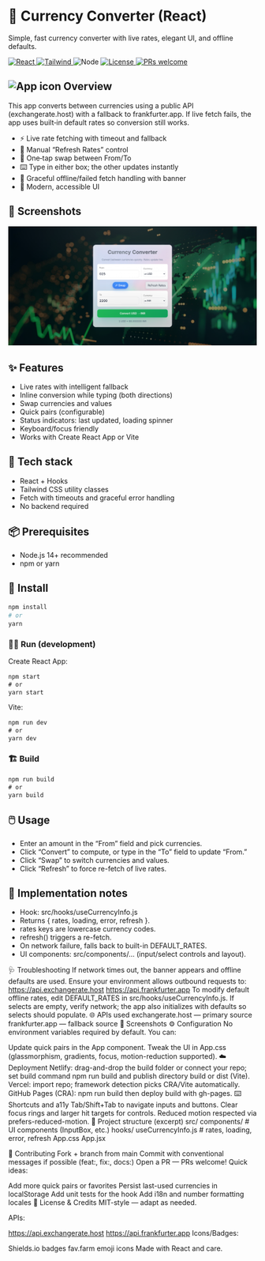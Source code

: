 # 💱 Currency Converter (React)

Simple, fast currency converter with live rates, elegant UI, and offline defaults.

<p align="left">
  <a href="https://react.dev" target="_blank">
    <img alt="React" src="https://img.shields.io/badge/React-18+-61DAFB?logo=react&logoColor=white" />
  </a>
  <a href="https://tailwindcss.com" target="_blank">
    <img alt="Tailwind" src="https://img.shields.io/badge/TailwindCSS-3+-38B2AC?logo=tailwindcss&logoColor=white" />
  </a>
  <img alt="Node" src="https://img.shields.io/badge/Node-%E2%89%A514-339933?logo=node.js&logoColor=white" />
  <a href="#license--credits">
    <img alt="License" src="https://img.shields.io/badge/License-MIT-000000.svg?logo=open-source-initiative&logoColor=white" />
  </a>
  <a href="#contributing">
    <img alt="PRs welcome" src="https://img.shields.io/badge/PRs-welcome-brightgreen.svg?logo=github" />
  </a>
  <!-- Replace with your repo slug to enable build status -->
  <!-- <a href="https://github.com/your-username/your-repo/actions">
    <img alt="CI" src="https://img.shields.io/github/actions/workflow/status/your-username/your-repo/ci.yml?label=build&logo=github" />
  </a> -->
  <!-- Replace with your live URL -->
  <!-- <a href="https://your-live-demo-url.example.com">
    <img alt="Live Demo" src="https://img.shields.io/badge/Live%20Demo-Visit-10B981?logo=netlify&logoColor=white" />
  </a> -->
</p>


## <img src="https://fav.farm/💱" alt="App icon" height="22" /> Overview

This app converts between currencies using a public API (exchangerate.host) with a fallback to frankfurter.app. If live fetch fails, the app uses built‑in default rates so conversion still works.

- ⚡ Live rate fetching with timeout and fallback
- 🔄 Manual “Refresh Rates” control
- 🔁 One‑tap swap between From/To
- ⌨️ Type in either box; the other updates instantly
- 🧯 Graceful offline/failed fetch handling with banner
- 🎨 Modern, accessible UI

## 📸 Screenshots

![image](https://github.com/MdSaifAli063/Currency-Converter-React/blob/e08be399185d398ad0cf5b8026b3e52e0e73c55d/Screenshot%202025-10-18%20004608_edited.png)

## ✨ Features

- Live rates with intelligent fallback
- Inline conversion while typing (both directions)
- Swap currencies and values
- Quick pairs (configurable)
- Status indicators: last updated, loading spinner
- Keyboard/focus friendly
- Works with Create React App or Vite

## 🧩 Tech stack

- React + Hooks
- Tailwind CSS utility classes
- Fetch with timeouts and graceful error handling
- No backend required

## 📦 Prerequisites

- Node.js 14+ recommended
- npm or yarn

## 🚀 Install

```bash
npm install
# or
yarn
```

### 🧑‍💻 Run (development)

Create React App:
```
npm start
# or
yarn start
```

Vite:
```
npm run dev
# or
yarn dev
```

### 🏗️ Build
```
npm run build
# or
yarn build
```

## 🖱️ Usage

- Enter an amount in the “From” field and pick currencies.
- Click “Convert” to compute, or type in the “To” field to update “From.”
- Click “Swap” to switch currencies and values.
- Click “Refresh” to force re-fetch of live rates.

## 🔧 Implementation notes

- Hook: src/hooks/useCurrencyInfo.js
- Returns { rates, loading, error, refresh }.
- rates keys are lowercase currency codes.
- refresh() triggers a re-fetch.
- On network failure, falls back to built-in DEFAULT_RATES.
- UI components: src/components/… (input/select controls and layout).
  
🩺 Troubleshooting
If network times out, the banner appears and offline defaults are used. Ensure your environment allows outbound requests to:
https://api.exchangerate.host
https://api.frankfurter.app
To modify default offline rates, edit DEFAULT_RATES in src/hooks/useCurrencyInfo.js.
If selects are empty, verify network; the app also initializes with defaults so selects should populate.
🌐 APIs used
exchangerate.host — primary source
frankfurter.app — fallback source
📸 Screenshots
⚙️ Configuration
No environment variables required by default. You can:

Update quick pairs in the App component.
Tweak the UI in App.css (glassmorphism, gradients, focus, motion-reduction supported).
☁️ Deployment
Netlify: drag-and-drop the build folder or connect your repo; set build command npm run build and publish directory build or dist (Vite).
Vercel: import repo; framework detection picks CRA/Vite automatically.
GitHub Pages (CRA): npm run build then deploy build with gh-pages.
⌨️ Shortcuts and a11y
Tab/Shift+Tab to navigate inputs and buttons.
Clear focus rings and larger hit targets for controls.
Reduced motion respected via prefers-reduced-motion.
🧭 Project structure (excerpt)
src/
  components/
    # UI components (InputBox, etc.)
  hooks/
    useCurrencyInfo.js   # rates, loading, error, refresh
  App.css
  App.jsx

🤝 Contributing
Fork + branch from main
Commit with conventional messages if possible (feat:, fix:, docs:)
Open a PR — PRs welcome!
Quick ideas:

Add more quick pairs or favorites
Persist last-used currencies in localStorage
Add unit tests for the hook
Add i18n and number formatting locales
📝 License & Credits
MIT-style — adapt as needed.

APIs:

https://api.exchangerate.host
https://api.frankfurter.app
Icons/Badges:

Shields.io badges
fav.farm emoji icons
Made with React and care.
